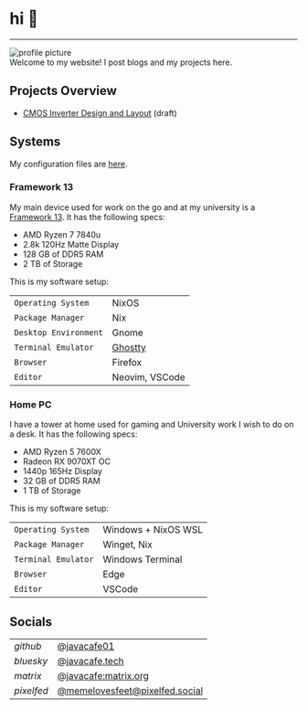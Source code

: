# hi 👋

---

![profile picture](/images/pfp_nobg.png?width=100)   
Welcome to my website! I post blogs and my projects here.

## Projects Overview
- [CMOS Inverter Design and Layout](/projects/inverter) (draft)

## Systems

My configuration files are [here](https://github.com/javacafe01/nix-config).

### Framework 13

My main device used for work on the go and at my university is a [Framework 13](https://frame.work/products/laptop-diy-13-gen-amd/configuration/new). It has the following specs:
- AMD Ryzen 7 7840u 
- 2.8k 120Hz Matte Display
- 128 GB of DDR5 RAM
- 2 TB of Storage

This is my software setup:

|     |     |
| --- | --- |
| `Operating System` | NixOS |
| `Package Manager` | Nix |
| `Desktop Environment` | Gnome |
| `Terminal Emulator` | [Ghostty](https://ghostty.org/) |
| `Browser` | Firefox |
| `Editor` | Neovim, VSCode |


### Home PC

I have a tower at home used for gaming and University work I wish to do on a desk. It has the following specs:
- AMD Ryzen 5 7600X 
- Radeon RX 9070XT OC
- 1440p 165Hz Display
- 32 GB of DDR5 RAM
- 1 TB of Storage

This is my software setup:

|     |     |
| --- | --- |
| `Operating System` | Windows + NixOS WSL |
| `Package Manager` | Winget, Nix |
| `Terminal Emulator` | Windows Terminal |
| `Browser` | Edge |
| `Editor` | VSCode |


## Socials

|     |     |
| --- | --- |
| *github* | [@javacafe01](https://github.com/javacafe01) |
| *bluesky* | [@javacafe.tech](https://bsky.app/profile/javacafe.tech) |
| *matrix* | [@javacafe:matrix.org](https://matrix.to/#/@javacafe:matrix.org) |
| *pixelfed* | [@memelovesfeet@pixelfed.social](https://pixelfed.social/memelovesfeet) |

